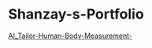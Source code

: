 # Shanzay-s-Portfolio
[AI_Tailor-Human-Body-Measurement-](https://github.com/shay-coder/Human-Body-Measurements-App)
